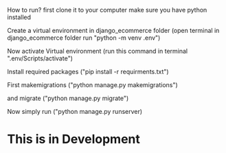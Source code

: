 How to run?
first clone it to your computer
make sure you have python installed

Create a virtual environment in django_ecommerce folder
(open terminal in django_ecommerce folder run "python -m venv .env")

Now activate Virtual environment
(run this command in terminal ".env/Scripts/activate") 

Install required packages
("pip install -r requirments.txt")

First makemigrations
("python manage.py makemigrations")

and migrate
("python manage.py migrate")

Now simply run
("python manage.py runserver)


# This is in Development